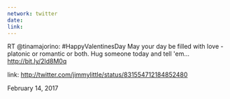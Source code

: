 ```yaml
---
network: twitter
date:
link:
---
```

RT @tinamajorino: #HappyValentinesDay May your day be filled with love - platonic or romantic or both. Hug someone today and tell 'em… http://bit.ly/2ld8M0q 

link: http://twitter.com/jimmylittle/status/831554712184852480 

February 14, 2017